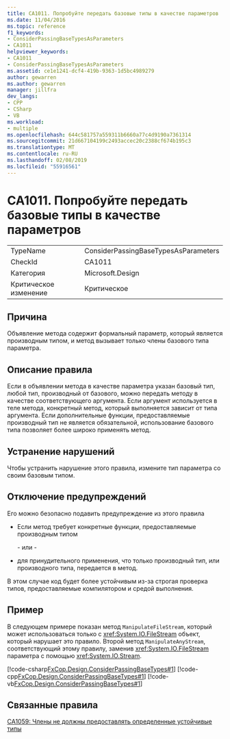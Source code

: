 ```yaml
---
title: CA1011. Попробуйте передать базовые типы в качестве параметров
ms.date: 11/04/2016
ms.topic: reference
f1_keywords:
- ConsiderPassingBaseTypesAsParameters
- CA1011
helpviewer_keywords:
- CA1011
- ConsiderPassingBaseTypesAsParameters
ms.assetid: ce1e1241-dcf4-419b-9363-1d5bc4989279
author: gewarren
ms.author: gewarren
manager: jillfra
dev_langs:
- CPP
- CSharp
- VB
ms.workload:
- multiple
ms.openlocfilehash: 644c581757a559311b6660a77c4d9190a7361314
ms.sourcegitcommit: 21d667104199c2493accec20c2388cf674b195c3
ms.translationtype: MT
ms.contentlocale: ru-RU
ms.lasthandoff: 02/08/2019
ms.locfileid: "55916561"
---
```

# <a name="ca1011-consider-passing-base-types-as-parameters"></a>CA1011. Попробуйте передать базовые типы в качестве параметров

|||
|-|-|
|TypeName|ConsiderPassingBaseTypesAsParameters|
|CheckId|CA1011|
|Категория|Microsoft.Design|
|Критическое изменение|Критическое|

## <a name="cause"></a>Причина

Объявление метода содержит формальный параметр, который является производным типом, и метод вызывает только члены базового типа параметра.

## <a name="rule-description"></a>Описание правила

Если в объявлении метода в качестве параметра указан базовый тип, любой тип, производный от базового, можно передать методу в качестве соответствующего аргумента. Если аргумент используется в теле метода, конкретный метод, который выполняется зависит от типа аргумента. Если дополнительные функции, предоставляемые производный тип не является обязательной, использование базового типа позволяет более широко применять метод.

## <a name="how-to-fix-violations"></a>Устранение нарушений

Чтобы устранить нарушение этого правила, измените тип параметра со своим базовым типом.

## <a name="when-to-suppress-warnings"></a>Отключение предупреждений

Его можно безопасно подавить предупреждение из этого правила

- Если метод требует конкретные функции, предоставляемые производным типом

     \- или -

- для принудительного применения, что только производный тип, или производного типа, передается в метод.

В этом случае код будет более устойчивым из-за строгая проверка типов, предоставляемые компилятором и средой выполнения.

## <a name="example"></a>Пример

В следующем примере показан метод `ManipulateFileStream`, который может использоваться только с <xref:System.IO.FileStream> объект, который нарушает это правило. Второй метод `ManipulateAnyStream`, соответствующий этому правилу, заменив <xref:System.IO.FileStream> параметра с помощью <xref:System.IO.Stream>.

[!code-csharp[FxCop.Design.ConsiderPassingBaseTypes#1](../code-quality/codesnippet/CSharp/ca1011-consider-passing-base-types-as-parameters_1.cs)]
[!code-cpp[FxCop.Design.ConsiderPassingBaseTypes#1](../code-quality/codesnippet/CPP/ca1011-consider-passing-base-types-as-parameters_1.cpp)]
[!code-vb[FxCop.Design.ConsiderPassingBaseTypes#1](../code-quality/codesnippet/VisualBasic/ca1011-consider-passing-base-types-as-parameters_1.vb)]

## <a name="related-rules"></a>Связанные правила

[CA1059: Члены не должны предоставлять определенные устойчивые типы](../code-quality/ca1059-members-should-not-expose-certain-concrete-types.md)
